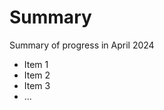 Summary
===============================

Summary of progress in April 2024

- Item 1
- Item 2
- Item 3
- ...